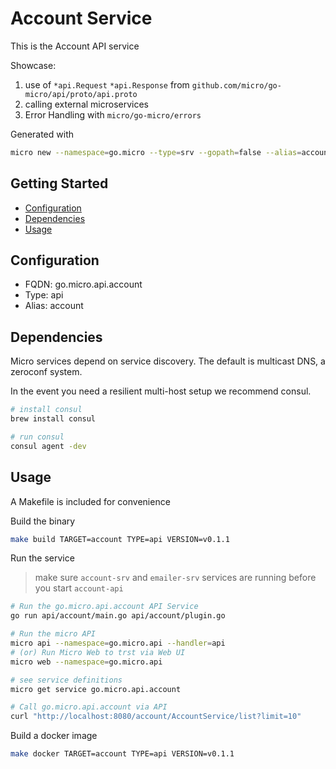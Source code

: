# Account Service

This is the Account API service

Showcase:

1. use of `*api.Request` `*api.Response` from `github.com/micro/go-micro/api/proto/api.proto`
2. calling external microservices
3. Error Handling with `micro/go-micro/errors`

Generated with

```bash
micro new --namespace=go.micro --type=srv --gopath=false --alias=account srv/account
```

## Getting Started

- [Configuration](#configuration)
- [Dependencies](#dependencies)
- [Usage](#usage)

## Configuration

- FQDN: go.micro.api.account
- Type: api
- Alias: account

## Dependencies

Micro services depend on service discovery. The default is multicast DNS, a zeroconf system.

In the event you need a resilient multi-host setup we recommend consul.

```bash
# install consul
brew install consul

# run consul
consul agent -dev
```

## Usage

A Makefile is included for convenience

Build the binary

```bash
make build TARGET=account TYPE=api VERSION=v0.1.1
```

Run the service

> make sure `account-srv` and `emailer-srv` services are running before you start `account-api`

```bash
# Run the go.micro.api.account API Service
go run api/account/main.go api/account/plugin.go

# Run the micro API
micro api --namespace=go.micro.api --handler=api
# (or) Run Micro Web to trst via Web UI
micro web --namespace=go.micro.api

# see service definitions
micro get service go.micro.api.account

# Call go.micro.api.account via API
curl "http://localhost:8080/account/AccountService/list?limit=10"
```

Build a docker image

```bash
make docker TARGET=account TYPE=api VERSION=v0.1.1
```
